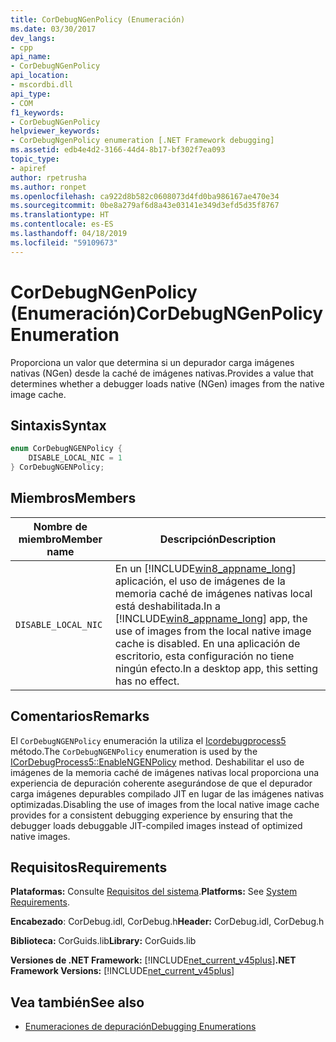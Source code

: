 ```yaml
---
title: CorDebugNGenPolicy (Enumeración)
ms.date: 03/30/2017
dev_langs:
- cpp
api_name:
- CorDebugNGenPolicy
api_location:
- mscordbi.dll
api_type:
- COM
f1_keywords:
- CorDebugNGenPolicy
helpviewer_keywords:
- CorDebugNgenPolicy enumeration [.NET Framework debugging]
ms.assetid: edb4e4d2-3166-44d4-8b17-bf302f7ea093
topic_type:
- apiref
author: rpetrusha
ms.author: ronpet
ms.openlocfilehash: ca922d8b582c0608073d4fd0ba986167ae470e34
ms.sourcegitcommit: 0be8a279af6d8a43e03141e349d3efd5d35f8767
ms.translationtype: HT
ms.contentlocale: es-ES
ms.lasthandoff: 04/18/2019
ms.locfileid: "59109673"
---
```

# <a name="cordebugngenpolicy-enumeration"></a><span data-ttu-id="beb24-102">CorDebugNGenPolicy (Enumeración)</span><span class="sxs-lookup"><span data-stu-id="beb24-102">CorDebugNGenPolicy Enumeration</span></span>
<span data-ttu-id="beb24-103">Proporciona un valor que determina si un depurador carga imágenes nativas (NGen) desde la caché de imágenes nativas.</span><span class="sxs-lookup"><span data-stu-id="beb24-103">Provides a value that determines whether a debugger loads native (NGen) images from the native image cache.</span></span>  
  
## <a name="syntax"></a><span data-ttu-id="beb24-104">Sintaxis</span><span class="sxs-lookup"><span data-stu-id="beb24-104">Syntax</span></span>  
  
```cpp
enum CorDebugNGENPolicy {  
    DISABLE_LOCAL_NIC = 1  
} CorDebugNGENPolicy;  
```  
  
## <a name="members"></a><span data-ttu-id="beb24-105">Miembros</span><span class="sxs-lookup"><span data-stu-id="beb24-105">Members</span></span>  
  
|<span data-ttu-id="beb24-106">Nombre de miembro</span><span class="sxs-lookup"><span data-stu-id="beb24-106">Member name</span></span>|<span data-ttu-id="beb24-107">Descripción</span><span class="sxs-lookup"><span data-stu-id="beb24-107">Description</span></span>|  
|-----------------|-----------------|  
|`DISABLE_LOCAL_NIC`|<span data-ttu-id="beb24-108">En un [!INCLUDE[win8_appname_long](../../../../includes/win8-appname-long-md.md)] aplicación, el uso de imágenes de la memoria caché de imágenes nativas local está deshabilitada.</span><span class="sxs-lookup"><span data-stu-id="beb24-108">In a [!INCLUDE[win8_appname_long](../../../../includes/win8-appname-long-md.md)] app, the use of images from the local native image cache is disabled.</span></span> <span data-ttu-id="beb24-109">En una aplicación de escritorio, esta configuración no tiene ningún efecto.</span><span class="sxs-lookup"><span data-stu-id="beb24-109">In a desktop app, this setting has no effect.</span></span>|  
  
## <a name="remarks"></a><span data-ttu-id="beb24-110">Comentarios</span><span class="sxs-lookup"><span data-stu-id="beb24-110">Remarks</span></span>  
 <span data-ttu-id="beb24-111">El `CorDebugNGENPolicy` enumeración la utiliza el [Icordebugprocess5](../../../../docs/framework/unmanaged-api/debugging/icordebugprocess5-enablengenpolicy-method.md) método.</span><span class="sxs-lookup"><span data-stu-id="beb24-111">The `CorDebugNGENPolicy` enumeration is used by the [ICorDebugProcess5::EnableNGENPolicy](../../../../docs/framework/unmanaged-api/debugging/icordebugprocess5-enablengenpolicy-method.md) method.</span></span> <span data-ttu-id="beb24-112">Deshabilitar el uso de imágenes de la memoria caché de imágenes nativas local proporciona una experiencia de depuración coherente asegurándose de que el depurador carga imágenes depurables compilado JIT en lugar de las imágenes nativas optimizadas.</span><span class="sxs-lookup"><span data-stu-id="beb24-112">Disabling the use of images from the local native image cache provides for a consistent debugging experience by ensuring that the debugger loads debuggable JIT-compiled images instead of optimized native images.</span></span>  
  
## <a name="requirements"></a><span data-ttu-id="beb24-113">Requisitos</span><span class="sxs-lookup"><span data-stu-id="beb24-113">Requirements</span></span>  
 <span data-ttu-id="beb24-114">**Plataformas:** Consulte [Requisitos del sistema](../../../../docs/framework/get-started/system-requirements.md).</span><span class="sxs-lookup"><span data-stu-id="beb24-114">**Platforms:** See [System Requirements](../../../../docs/framework/get-started/system-requirements.md).</span></span>  
  
 <span data-ttu-id="beb24-115">**Encabezado**: CorDebug.idl, CorDebug.h</span><span class="sxs-lookup"><span data-stu-id="beb24-115">**Header:** CorDebug.idl, CorDebug.h</span></span>  
  
 <span data-ttu-id="beb24-116">**Biblioteca:** CorGuids.lib</span><span class="sxs-lookup"><span data-stu-id="beb24-116">**Library:** CorGuids.lib</span></span>  
  
 <span data-ttu-id="beb24-117">**Versiones de .NET Framework:** [!INCLUDE[net_current_v45plus](../../../../includes/net-current-v45plus-md.md)]</span><span class="sxs-lookup"><span data-stu-id="beb24-117">**.NET Framework Versions:** [!INCLUDE[net_current_v45plus](../../../../includes/net-current-v45plus-md.md)]</span></span>  
  
## <a name="see-also"></a><span data-ttu-id="beb24-118">Vea también</span><span class="sxs-lookup"><span data-stu-id="beb24-118">See also</span></span>

- [<span data-ttu-id="beb24-119">Enumeraciones de depuración</span><span class="sxs-lookup"><span data-stu-id="beb24-119">Debugging Enumerations</span></span>](../../../../docs/framework/unmanaged-api/debugging/debugging-enumerations.md)
